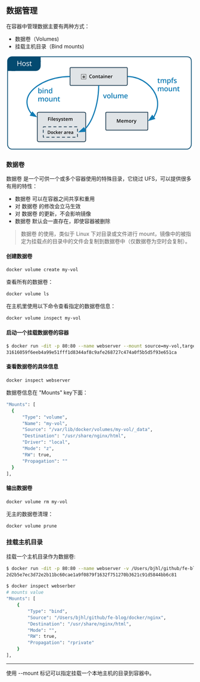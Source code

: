 ## 数据管理

在容器中管理数据主要有两种方式：

+ 数据卷（Volumes)
+ 挂载主机目录（Bind mounts)

![types-of-mounts](./image/types-of-mounts.png)

### 数据卷

数据卷 是一个可供一个或多个容器使用的特殊目录，它绕过 UFS，可以提供很多有用的特性：
+ 数据卷 可以在容器之间共享和重用
+ 对 数据卷 的修改会立马生效
+ 对 数据卷 的更新，不会影响镜像
+ 数据卷 默认会一直存在，即使容器被删除

> 数据卷 的使用，类似于 Linux 下对目录或文件进行 mount，镜像中的被指定为挂载点的目录中的文件会复制到数据卷中（仅数据卷为空时会复制）。

#### 创建数据卷

```bash
docker volume create my-vol
```

查看所有的数据卷：

```bash
docker volume ls
```

在主机里使用以下命令查看指定的数据卷信息：

```bash
docker volume inspect my-vol
```

#### 启动一个挂载数据卷的容器

```bash
$ docker run -dit -p 80:80 --name webserver --mount source=my-vol,target=/usr/share/nginx/html nginx
31616059f6eeb4a99e51fff1d8344af8c9afe268727c474a0f5b5d5f93e651ca
```

#### 查看数据卷的具体信息

```bash
docker inspect webserver
```

数据卷信息在 "Mounts" key下面：
```bash
"Mounts": [
  {
      "Type": "volume",
      "Name": "my-vol",
      "Source": "/var/lib/docker/volumes/my-vol/_data",
      "Destination": "/usr/share/nginx/html",
      "Driver": "local",
      "Mode": "z",
      "RW": true,
      "Propagation": ""
  }
],
```

#### 输出数据卷

```bash
docker volume rm my-vol
```

无主的数据卷清理：

```bash
docker volume prune
```

### 挂载主机目录

挂载一个主机目录作为数据卷:

```bash
$ docker run -dit -p 80:80 --name webserver -v /Users/bjhl/github/fe-blog/docker/nginx:/usr/share/nginx/html nginx
2d2b5e7ec3d72e2b11bc60cae1a9f0879f1632f751270b3621c91d5844bb6c81
```

```bash
$ docker inspect webserber
# mounts value
"Mounts": [
    {
        "Type": "bind",
        "Source": "/Users/bjhl/github/fe-blog/docker/nginx",
        "Destination": "/usr/share/nginx/html",
        "Mode": "",
        "RW": true,
        "Propagation": "rprivate"
    }
],
```

----
使用 --mount 标记可以指定挂载一个本地主机的目录到容器中。




